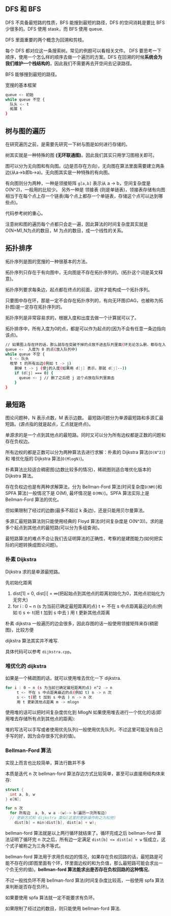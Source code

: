## DFS 和 BFS 
DFS 不具备最短路的性质，BFS 能搜到最短的路径，DFS 的空间消耗是要比 BFS 少很多的。DFS 使用 stask，而 BFS 使用 queue.

DFS 里面重要的两个概念为回溯和剪枝。

每个 DFS 都对应这一条搜索树。常见的例题可以看相关文件。
DFS 要思考一下顺序，使用一个怎么样的顺序去做一个遍历的方案。DFS 在回溯的时候**系统会为我们维护一个栈结构的**，因此我们不需要再去开空间去记录路径。

BFS 能够搜到最短的路径。

宽搜的基本框架
```bash
queue <- 初始
while queue 不空 {
  队头 <- t
  拓展 t
}

```

## 树与图的遍历
在研究遍历之前，是需要先研究一下树与图是如何进行存储的。

树其实就是一种特殊的图 **(无环联通图)**。因此我们其实只用学习图相关即可。

图可以分为无向图和有向图。(边是否存在方向)，无向图在算法里面需要建立两条边(从a->b即b->a)。无向图其实是一种特殊的有向图。

有向图则分为两种，一种是领接矩阵 `g[a,b]` 表示从 a -> b，空间复杂度是 O(N^2)，一般用的比较少。
另外一种是 领接表 (则是单链表)，领接表存储有向图相当于在每个点上存一个链表(每个点上都存一个单链表，存储这个点可以达到哪些点)。

代码参考树的重心。

注意树和图的遍历每个点都只会走一遍，因此算法的时间复杂度其实就是 O(N+M),N为点的数目，M 为点的数目，成一个线性的关系。


## 拓扑排序
拓扑序列是图的宽搜的一种很基本的方法。

拓扑序列只存在于有向图中，无向图是不存在拓扑序列的。(拓扑这个词是英文释意)。

拓扑序列要求每条边，起点都在终点的前面，这样才能构成一个拓扑序列。

只要图中存在环，那是一定不会存在拓扑序列的，有向无环图(DAG，也被称为拓扑图)是一定存在拓扑序列的。

拓扑序列是非常容易求的，根据入度和出度去做一个计算就可以了。

拓扑排序中，所有入度为0的点，都是可以作为起点的(因为不会有任意一条边指向该点)。

```bash
// 如果图上存在环的话，那么就存在突破不掉的点放不进去队列里面(环无论怎么删，都存在入度不为0的点)
queue <-  入度为 0 的点(放入队列中)
while queue 不空 {
  t <- 队头
  枚举 t 的所有出边(例如 t -> j)
    删掉 t -> j (使j的入度(如果用 d[j] 表示，那就 d[j]--))
    if (d[j] === 0) {
      queue <- j // 删了之后把 j 这个点放在队列里面去
    }
}
```

## 最短路
图论问题种，N 表示点数，M 表示边数。
最短路问题分为单源最短路和多源汇最短路。(源点指的就是起点，汇点就是终点)。

单源求的是一个点到其他点的最短路。同时又可以分为所有边权都是正数的问题和存在负权边。

所有边权的都是正数可以分为两种算法去进行求解：朴素的 Dijkstra 算法(`O(N^2)`) 和 堆优化版的 Dijkstra 算法(`O(MlogN)`)。

朴素算法比较适合稠密图(边数比较多的情况)，稀疏图则适合堆优化版本的 Dijkstra 算法。

存在负权边也是有两种求解算法，分为 Bellman-Ford 算法(时间复杂度`O(NM)`)和 SPFA 算法(一般情况下是 O(M), 最坏情况是 `O(MN)`)。SPFA 算法实际上是 Bellman-Ford 算法的优化。

但如果限制了经过的边数(最多不超过 k 条边)，还是只能用贝尔曼算法。

多源汇最短路算法则只能使用经典的 Floyd 算法(时间复杂度是 O(N^3))。求的是多个起点到其他点的最短路(可以分为多组查询)。

最短路算法的难点不会让我们去证明算法的正确性，考察的是建图能力(如何把实际的问题转换成图论问题)。

### 朴素 Dijkstra

Dijkstra 求的是单源最短路。

先初始化距离
1. dist[1] = 0, dist[i] = ∞(把起始点到其他点的距离初始化为0，其他点初始化为无穷大)
2. for i : 0 ~ n (s 为当前已确定最短距离的点)
     t <- 不在 s 中点距离最近的点(例如 t)
     s <- t(把 t 加到 s 中去 )
     用 t 更新其他点距离

朴素 dijkstra 一般遍历的边会很多，因此存图的话一般使用领接矩阵来存(稠密图)，比较方便

dijkstra 算法其实并不难写.

具体代码可以参考 `dijkstra.cpp`。

### 堆优化的 dijkstra 
如果是一个稀疏图的话，就可以使用堆去优化一下 dijkstra.

```bash
for i : 0 ~ n (s 为当前已确定最短距离的点) n^2 -> n
     t <- 不在 s 中点距离最近的点(例如 t) n -> n 次 
     s <- t(把 t 加到 s 中去 ) n -> n 次
     用 t 更新其他点距离 m -> mlogn
```
使用堆的话可以把时间复杂度优化到 MlogN
如果使用堆去进行一个优化的话(即用堆去存储所有点到其他点的距离):

堆的写法可以手写或者使用优先队列(一般使用优先队列，不过这里可能没有自己手写的好，因为会存很多冗余的值)。

### Bellman-Ford 算法
实现上而言也比较简单，算法行数并不多

本质是迭代 n 次
bellman-ford 算法存边方式比较简单，甚至可以直接用结构体来存:
```cpp
struct {
  int a, b, w
} e[N];
```

```cpp
for n 次 
  for 所有边  a, b, w a -(w)-> b(遍历一次所有边)
  // 更新方式和 dijkstra 类似(这里的更新操作称之为松弛)
    dist[b] = min(dist[b], dist[a] + w);
```

bellman-ford 算法就是以上两行循环就结束了。循环完成之后 bellman-ford 算法证明了循环完 n 次之后，所有边一定满足 `dist[b] <= dist[a] + w` 恒成立，这个式子被称之为三角不等式。

bellman-ford 算法用于求用负权边的情况，如果存在负权回路的话，最短路是可能不存在的(即图里面有个环，环里面边权的和为负值，那么最短路可能会求出一个负无穷的值)。**bellman-ford 算法能求出是否存在负权回路的这种情况**。

不过一般找负环不用 bellman-ford 算法(时间复杂度比较高，一般使用 spfa 算法来判断是否存在负环)。

如果要使用 spfa 算法就一定不能要求有负环。

如果限制了经过边的数目，则只能使用 bellman-ford 算法.